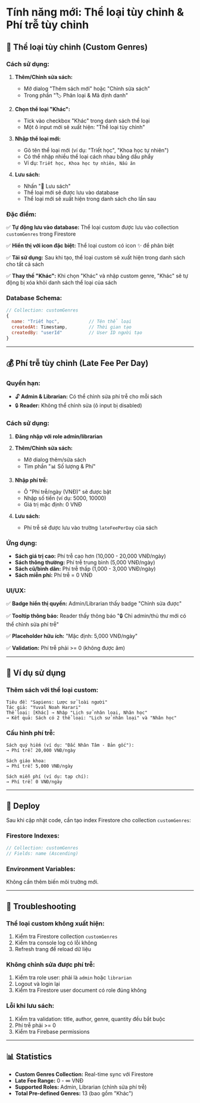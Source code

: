 # Tính năng mới: Thể loại tùy chỉnh & Phí trễ tùy chỉnh

## 🎨 Thể loại tùy chỉnh (Custom Genres)

### Cách sử dụng:

1. **Thêm/Chỉnh sửa sách:**
   - Mở dialog "Thêm sách mới" hoặc "Chỉnh sửa sách"
   - Trong phần "🏷️ Phân loại & Mã định danh"

2. **Chọn thể loại "Khác":**
   - Tick vào checkbox "Khác" trong danh sách thể loại
   - Một ô input mới sẽ xuất hiện: "Thể loại tùy chỉnh"

3. **Nhập thể loại mới:**
   - Gõ tên thể loại mới (ví dụ: "Triết học", "Khoa học tự nhiên")
   - Có thể nhập nhiều thể loại cách nhau bằng dấu phẩy
   - Ví dụ: `Triết học, Khoa học tự nhiên, Nấu ăn`

4. **Lưu sách:**
   - Nhấn "💾 Lưu sách"
   - Thể loại mới sẽ được lưu vào database
   - Thể loại mới sẽ xuất hiện trong danh sách cho lần sau

### Đặc điểm:

✅ **Tự động lưu vào database:** Thể loại custom được lưu vào collection `customGenres` trong Firestore

✅ **Hiển thị với icon đặc biệt:** Thể loại custom có icon ✨ để phân biệt

✅ **Tái sử dụng:** Sau khi tạo, thể loại custom sẽ xuất hiện trong danh sách cho tất cả sách

✅ **Thay thế "Khác":** Khi chọn "Khác" và nhập custom genre, "Khác" sẽ tự động bị xóa khỏi danh sách thể loại của sách

### Database Schema:

```javascript
// Collection: customGenres
{
  name: "Triết học",           // Tên thể loại
  createdAt: Timestamp,        // Thời gian tạo
  createdBy: "userId"          // User ID người tạo
}
```

---

## 💰 Phí trễ tùy chỉnh (Late Fee Per Day)

### Quyền hạn:

- 🔓 **Admin & Librarian:** Có thể chỉnh sửa phí trễ cho mỗi sách
- 🔒 **Reader:** Không thể chỉnh sửa (ô input bị disabled)

### Cách sử dụng:

1. **Đăng nhập với role admin/librarian**

2. **Thêm/Chỉnh sửa sách:**
   - Mở dialog thêm/sửa sách
   - Tìm phần "📊 Số lượng & Phí"

3. **Nhập phí trễ:**
   - Ô "Phí trễ/ngày (VNĐ)" sẽ được bật
   - Nhập số tiền (ví dụ: 5000, 10000)
   - Giá trị mặc định: 0 VNĐ

4. **Lưu sách:**
   - Phí trễ sẽ được lưu vào trường `lateFeePerDay` của sách

### Ứng dụng:

- **Sách giá trị cao:** Phí trễ cao hơn (10,000 - 20,000 VNĐ/ngày)
- **Sách thông thường:** Phí trễ trung bình (5,000 VNĐ/ngày)
- **Sách cũ/bình dân:** Phí trễ thấp (1,000 - 3,000 VNĐ/ngày)
- **Sách miễn phí:** Phí trễ = 0 VNĐ

### UI/UX:

✅ **Badge hiển thị quyền:** Admin/Librarian thấy badge "Chỉnh sửa được"

✅ **Tooltip thông báo:** Reader thấy thông báo "🔒 Chỉ admin/thủ thư mới có thể chỉnh sửa phí trễ"

✅ **Placeholder hữu ích:** "Mặc định: 5,000 VNĐ/ngày"

✅ **Validation:** Phí trễ phải >= 0 (không được âm)

---

## 📝 Ví dụ sử dụng

### Thêm sách với thể loại custom:

```
Tiêu đề: "Sapiens: Lược sử loài người"
Tác giả: "Yuval Noah Harari"
Thể loại: [Khác] → Nhập "Lịch sử nhân loại, Nhân học"
→ Kết quả: Sách có 2 thể loại: "Lịch sử nhân loại" và "Nhân học"
```

### Cấu hình phí trễ:

```
Sách quý hiếm (ví dụ: "Đắc Nhân Tâm - Bản gốc"):
→ Phí trễ: 20,000 VNĐ/ngày

Sách giáo khoa:
→ Phí trễ: 5,000 VNĐ/ngày

Sách miễn phí (ví dụ: tạp chí):
→ Phí trễ: 0 VNĐ/ngày
```

---

## 🚀 Deploy

Sau khi cập nhật code, cần tạo index Firestore cho collection `customGenres`:

### Firestore Indexes:

```javascript
// Collection: customGenres
// Fields: name (Ascending)
```

### Environment Variables:

Không cần thêm biến môi trường mới.

---

## 🐛 Troubleshooting

### Thể loại custom không xuất hiện:

1. Kiểm tra Firestore collection `customGenres`
2. Kiểm tra console log có lỗi không
3. Refresh trang để reload dữ liệu

### Không chỉnh sửa được phí trễ:

1. Kiểm tra role user: phải là `admin` hoặc `librarian`
2. Logout và login lại
3. Kiểm tra Firestore user document có role đúng không

### Lỗi khi lưu sách:

1. Kiểm tra validation: title, author, genre, quantity đều bắt buộc
2. Phí trễ phải >= 0
3. Kiểm tra Firebase permissions

---

## 📊 Statistics

- **Custom Genres Collection:** Real-time sync với Firestore
- **Late Fee Range:** 0 - ∞ VNĐ
- **Supported Roles:** Admin, Librarian (chỉnh sửa phí trễ)
- **Total Pre-defined Genres:** 13 (bao gồm "Khác")
